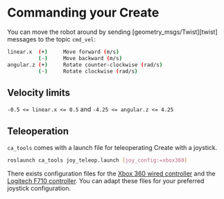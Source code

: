 # Commanding your Create

You can move the robot around by sending [geometry_msgs/Twist][twist] messages to the topic `cmd_vel`:

```bash
linear.x  (+)     Move forward (m/s)
          (-)     Move backward (m/s)
angular.z (+)     Rotate counter-clockwise (rad/s)
          (-)     Rotate clockwise (rad/s)
```

## Velocity limits

`-0.5 <= linear.x <= 0.5` and `-4.25 <= angular.z <= 4.25`

## Teleoperation

`ca_tools` comes with a launch file for teleoperating Create with a joystick.

``` bash
roslaunch ca_tools joy_teleop.launch [joy_config:=xbox360]
```

There exists configuration files for the [Xbox 360 wired controller](https://www.amazon.ca/Microsoft-Xbox-360-Wired-Controller/dp/B003ZSN600) and the [Logitech F710 controller](http://gaming.logitech.com/en-ca/product/f710-wireless-gamepad). You can adapt these files for your preferred joystick configuration.
